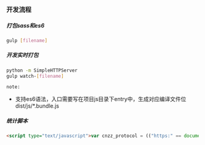 ### 开发流程

##### 打包sass和es6
```bash
gulp [filename]
```

##### 开发实时打包
```bash
python -m SimpleHTTPServer
gulp watch-[filename]
```
`note:`
  - 支持es6语法，入口需要写在项目js目录下entry中，生成对应编译文件位dist/js/*.bundle.js

##### 统计脚本
```html
<script type="text/javascript">var cnzz_protocol = (("https:" == document.location.protocol) ? " https://" : " http://");document.write(unescape("%3Cspan id='cnzz_stat_icon_1264400656'%3E%3C/span%3E%3Cscript src='" + cnzz_protocol + "s13.cnzz.com/z_stat.php%3Fid%3D1264400656%26show%3Dpic' type='text/javascript'%3E%3C/script%3E"));</script>
```
